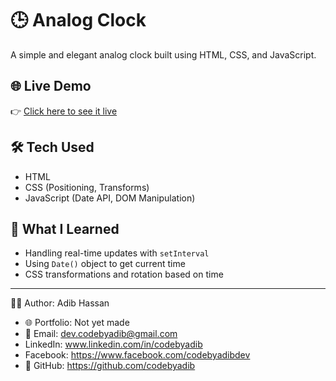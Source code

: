 # 🕒 Analog Clock

A simple and elegant analog clock built using HTML, CSS, and JavaScript.

## 🌐 Live Demo
👉 [Click here to see it live](https://codebyadib.github.io/analog-clock)

## 🛠️ Tech Used
- HTML
- CSS (Positioning, Transforms)
- JavaScript (Date API, DOM Manipulation)

## 🎯 What I Learned
- Handling real-time updates with `setInterval`
- Using `Date()` object to get current time
- CSS transformations and rotation based on time

---

🙋‍♂️ Author: Adib Hassan

- 🌐 Portfolio: Not yet made
- 📧 Email: dev.codebyadib@gmail.com
- LinkedIn: www.linkedin.com/in/codebyadib
- Facebook: https://www.facebook.com/codebyadibdev
- 🔗 GitHub: https://github.com/codebyadib

